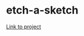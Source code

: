 # etch-a-sketch

[Link to project](http://www.scriptedmiller.com/webprojects/etch-a-sketch/index.html)
